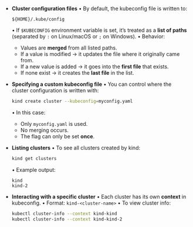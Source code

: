 * **Cluster configuration files**
  • By default, the kubeconfig file is written to:

  ```
  ${HOME}/.kube/config
  ```

  • If `$KUBECONFIG` environment variable is set, it’s treated as a **list of paths** (separated by `:` on Linux/macOS or `;` on Windows).
  • Behavior:

  * Values are **merged** from all listed paths.
  * If a value is modified → it updates the file where it originally came from.
  * If a new value is added → it goes into the **first file** that exists.
  * If none exist → it creates the **last file** in the list.

* **Specifying a custom kubeconfig file**
  • You can control where the cluster configuration is written with:

  ```bash
  kind create cluster --kubeconfig=myconfig.yaml
  ```

  • In this case:

  * Only `myconfig.yaml` is used.
  * No merging occurs.
  * The flag can only be set **once**.

* **Listing clusters**
  • To see all clusters created by kind:

  ```bash
  kind get clusters
  ```

  • Example output:

  ```
  kind
  kind-2
  ```

* **Interacting with a specific cluster**
  • Each cluster has its own **context** in kubeconfig.
  • Format: `kind-<cluster-name>`
  • To view cluster info:

  ```bash
  kubectl cluster-info --context kind-kind
  kubectl cluster-info --context kind-kind-2
  ```

